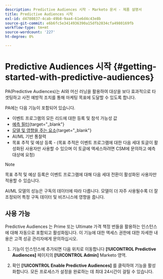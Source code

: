 ```yaml
---
description: Predictive Audiences 시작 - Marketo 문서 - 제품 설명서
title: Predictive Audiences 시작
exl-id: d4780837-4cab-49b8-9aa4-61e6d4c43e8b
source-git-commit: e6b6fc5e3414936390a15dfb2034cfa4980169fb
workflow-type: tm+mt
source-wordcount: '227'
ht-degree: 0%

---
```


# Predictive Audiences 시작 {#getting-started-with-predictive-audiences}

PA(Predictive Audiences)는 AI와 머신 러닝을 활용하여 대상을 보다 효과적으로 타겟팅하고 사전 예방적 조치를 통해 마케팅 목표에 도달할 수 있도록 합니다.

PA에는 다음 기능이 포함되어 있습니다.

* 이벤트 프로그램의 모든 리드에 대한 등록 및 참석 가능성 값
* [예측 필터](/help/marketo/product-docs/core-marketo-concepts/predictive-audiences/predictive-filters.md){target=&quot;_blank&quot;}
* [모델 및 영향을 주는 요소](/help/marketo/product-docs/core-marketo-concepts/predictive-audiences/models-and-insights.md){target=&quot;_blank&quot;}
* AI/ML 기반 통찰력
* 목표 추적 및 예상 등록 - (목표 추적은 이벤트 프로그램에 대한 다음 세대 토글이 활성화된 사용자만 사용할 수 있으며 이 토글에 액세스하려면 CSM에 문의하고 예측 대상에 요청)

>[!NOTE]
>
>목표 추적 및 예상 등록은 이벤트 프로그램에 대해 다음 세대 전환이 활성화된 사용자만 적용할 수 있습니다.

AI/ML 모델의 성능은 구독의 데이터에 따라 다릅니다. 모델이 더 자주 사용될수록 더 잘 조정되어 특정 구독 데이터 및 비즈니스에 영향을 줍니다.

## 사용 가능

Predictive Audiences 는 Prime 또는 Ultimate 가격 책정 번들을 활용하는 인스턴스에 대해 자동으로 포함되고 활성화됩니다. 이 기능에 대한 액세스 권한에 대한 자세한 내용은 고객 성공 관리자에게 문의하십시오.

1. 기능이 인스턴스에 추가되면 다음 위치로 이동합니다 **[!UICONTROL Predictive Audiences]** 페이지의 **[!UICONTROL Admin]** Marketo 영역.

1. 확인 **[!UICONTROL Enable Predictive Audiences]** 를 클릭하여 기능을 활성화합니다. 모든 프로세스가 설정을 완료하는 데 최대 24시간이 걸릴 수 있습니다.
